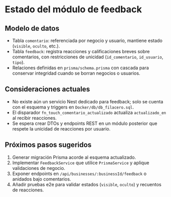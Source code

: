 # Estado del módulo de feedback

## Modelo de datos
- Tabla `comentario`: referenciada por negocio y usuario, mantiene estado (`visible`, `oculto`, etc.).
- Tabla `feedback`: registra reacciones y calificaciones breves sobre comentarios, con restricciones de unicidad (`id_comentario`, `id_usuario`, `tipo`).
- Relaciones definidas en `prisma/schema.prisma` con cascada para conservar integridad cuando se borran negocios o usuarios.

## Consideraciones actuales
- No existe aún un servicio Nest dedicado para feedback; solo se cuenta con el esquema y triggers en `Docker/db/db_filacero.sql`.
- El disparador `fn_touch_comentario_actualizado` actualiza `actualizado_en` al recibir reacciones.
- Se espera crear DTOs y endpoints REST en un módulo posterior que respete la unicidad de reacciones por usuario.

## Próximos pasos sugeridos
1. Generar migración Prisma acorde al esquema actualizado.
2. Implementar `FeedbackService` que utilice `PrismaService` y aplique validaciones de negocio.
3. Exponer endpoints en `/api/businesses/:businessId/feedback` o anidados bajo comentarios.
4. Añadir pruebas e2e para validar estados (`visible`, `oculto`) y recuentos de reacciones.
